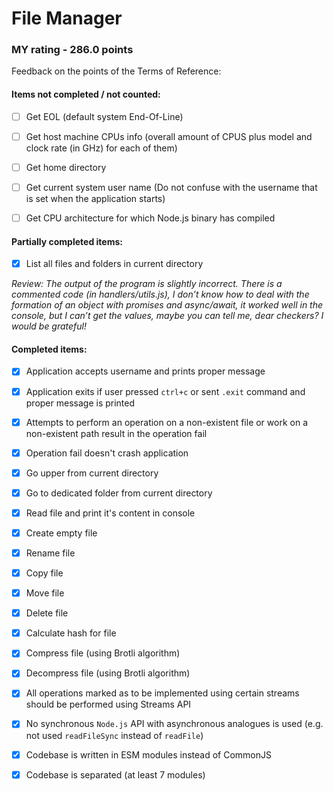 # File Manager
### MY rating - 286.0 points 
Feedback on the points of the Terms of Reference:

#### Items not completed / not counted:

- [ ] Get EOL (default system End-Of-Line) 

- [ ] Get host machine CPUs info (overall amount of CPUS plus model and clock rate (in GHz) for each of them) 

- [ ] Get home directory 

- [ ] Get current system user name (Do not confuse with the username that is set when the application starts) 

- [ ] Get CPU architecture for which Node.js binary has compiled 
#### Partially completed items:

- [x] List all files and folders in current directory 

*Review: The output of the program is slightly incorrect. 
There is a commented code (in handlers/utils.js), I don’t know how to deal with the formation of an object with promises and async/await, it worked well in the console, but I can’t get the values, maybe you can tell me, dear checkers? I would be grateful!*

#### Completed items:
- [x] Application accepts username and prints proper message 

- [x] Application exits if user pressed `ctrl+c` or sent `.exit` command and proper message is printed 

- [x] Attempts to perform an operation on a non-existent file or work on a non-existent path result in the operation fail 

- [x] Operation fail doesn't crash application 

- [x] Go upper from current directory 

- [x] Go to dedicated folder from current directory 

- [x] Read file and print it's content in console 

- [x] Create empty file 

- [x] Rename file 

- [x] Copy file 

- [x] Move file 

- [x] Delete file 

- [x] Calculate hash for file 

- [x] Compress file (using Brotli algorithm) 

- [x] Decompress file (using Brotli algorithm) 

- [x] All operations marked as to be implemented using certain streams should be performed using Streams API 

- [x] No synchronous `Node.js` API with asynchronous analogues is used (e.g. not used `readFileSync` instead of `readFile`) 

- [x] Codebase is written in ESM modules instead of CommonJS 

- [x] Codebase is separated (at least 7 modules) 

